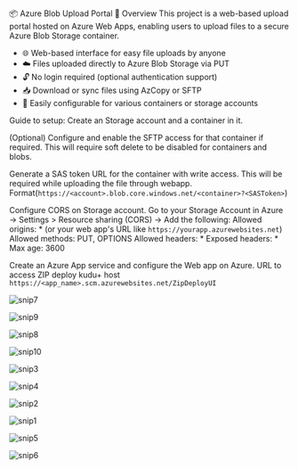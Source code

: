 📦 Azure Blob Upload Portal
🚀 Overview
This project is a web-based upload portal hosted on Azure Web Apps, enabling users to upload files to a secure Azure Blob Storage container.

- 🌐 Web-based interface for easy file uploads by anyone
- ☁️ Files uploaded directly to Azure Blob Storage via PUT
- 🔓 No login required (optional authentication support)
- 📥 Download or sync files using AzCopy or SFTP
- 🔧 Easily configurable for various containers or storage accounts

Guide to setup:
Create an Storage account and a container in it.

(Optional) Configure and enable the SFTP access for that container if required. This will require soft delete to be disabled for containers and blobs.

Generate a SAS token URL for the container with write access. This will be required while uploading the file through webapp.
    Format(`https://<account>.blob.core.windows.net/<container>?<SASToken>`)

Configure CORS on Storage account.
    Go to your Storage Account in Azure → Settings > Resource sharing (CORS) → Add the following:
    Allowed origins: * (or your web app's URL like `https://yourapp.azurewebsites.net`)
    Allowed methods: PUT, OPTIONS
    Allowed headers: *
    Exposed headers: *
    Max age: 3600

Create an Azure App service and configure the Web app on Azure.
URL to access ZIP deploy kudu+ host `https://<app_name>.scm.azurewebsites.net/ZipDeployUI`

![snip7](https://github.com/user-attachments/assets/20883b2c-c8eb-4186-bd9d-9c40adeaee95)

![snip9](https://github.com/user-attachments/assets/cad65d10-3b75-4647-81ff-f30872ec5ed4)

![snip8](https://github.com/user-attachments/assets/31a06f74-6d37-4a9a-864e-d177169a6622)

![snip10](https://github.com/user-attachments/assets/c712f5df-5691-43ec-8107-45ac8f261d5a)

![snip3](https://github.com/user-attachments/assets/a01c9cf6-ad29-492f-8928-2b082788d9a8)

![snip4](https://github.com/user-attachments/assets/f8399186-9b3e-474f-b1c0-9d744e968b91)

![snip2](https://github.com/user-attachments/assets/a71fd397-ae38-4fa5-a565-f76cd9c62aa8)

![snip1](https://github.com/user-attachments/assets/a9ee099f-28d6-4317-b054-98a5f2ae664a)

![snip5](https://github.com/user-attachments/assets/c663945e-9cf6-4271-a9ad-57a64804f7da)

![snip6](https://github.com/user-attachments/assets/542348d2-c781-4b80-b064-de1d900c3ed4)
